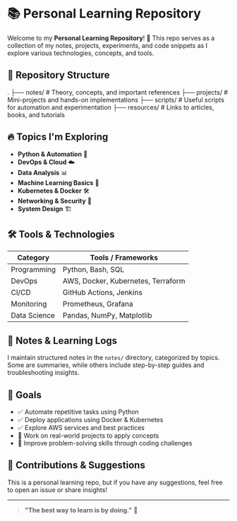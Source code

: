# 📚 Personal Learning Repository

Welcome to my **Personal Learning Repository**! 🚀 This repo serves as a collection of my notes, projects, experiments, and code snippets as I explore various technologies, concepts, and tools.

## 📌 Repository Structure
. ├── notes/ # Theory, concepts, and important references ├── projects/ # Mini-projects and hands-on implementations ├── scripts/ # Useful scripts for automation and experimentation ├── resources/ # Links to articles, books, and tutorials

## 🔥 Topics I'm Exploring

- **Python & Automation** 🐍  
- **DevOps & Cloud** ☁️  
- **Data Analysis** 📊  
- **Machine Learning Basics** 🤖  
- **Kubernetes & Docker** 🛠️  
- **Networking & Security** 🔐  
- **System Design** 🏗️  

## 🛠️ Tools & Technologies

| Category         | Tools / Frameworks |
|-----------------|-------------------|
| Programming     | Python, Bash, SQL |
| DevOps         | AWS, Docker, Kubernetes, Terraform |
| CI/CD          | GitHub Actions, Jenkins |
| Monitoring     | Prometheus, Grafana |
| Data Science   | Pandas, NumPy, Matplotlib |

## 📝 Notes & Learning Logs

I maintain structured notes in the `notes/` directory, categorized by topics. Some are summaries, while others include step-by-step guides and troubleshooting insights.

## 🎯 Goals

- ✅ Automate repetitive tasks using Python  
- ✅ Deploy applications using Docker & Kubernetes  
- ✅ Explore AWS services and best practices  
- 🔄 Work on real-world projects to apply concepts  
- 🔄 Improve problem-solving skills through coding challenges  

## 🤝 Contributions & Suggestions

This is a personal learning repo, but if you have any suggestions, feel free to open an issue or share insights!  

---

> **"The best way to learn is by doing."** 🚀
